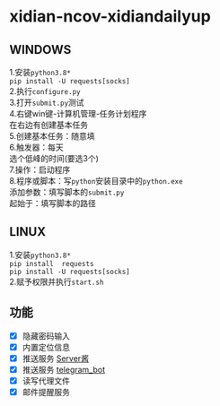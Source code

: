 # xidian-ncov-xidiandailyup  
## WINDOWS  
1.安装`python3.8*`     
`pip install -U requests[socks]`  
2.执行`configure.py`  
3.打开`submit.py`测试  
4.右键win键-计算机管理-任务计划程序  
在右边有创建基本任务  
5.创建基本任务：随意填  
6.触发器：每天  
选个低峰的时间(要选3个)  
7.操作：启动程序  
8.程序或脚本：写`python`安装目录中的`python.exe`  
添加参数：填写脚本的`submit.py`  
起始于：填写脚本的路径  

## LINUX   
1.安装`python3.8*`  
`pip install  requests`   
`pip install -U requests[socks]`  
2.赋予权限并执行`start.sh`  

## 功能  
- [x] 隐藏密码输入  
- [x] 内置定位信息  
- [x] 推送服务 [Server酱](http://sc.ftqq.com/3.version)  
- [x] 推送服务 [telegram_bot](https://t.me/BotFather)  
- [x] 读写代理文件  
- [x] 邮件提醒服务
